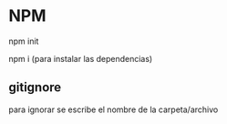 #   NPM

npm init

npm i (para instalar las dependencias)

## gitignore

para ignorar se escribe el nombre de la carpeta/archivo